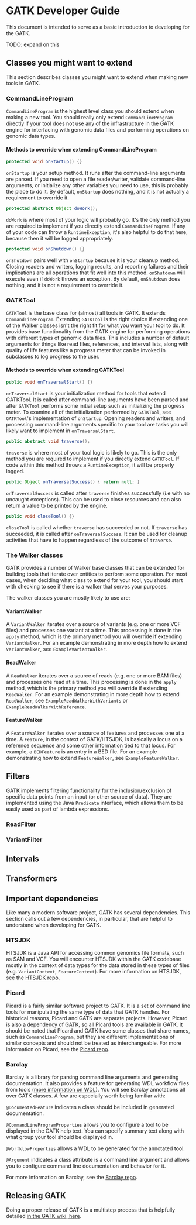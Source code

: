 # GATK Developer Guide
This document is intended to serve as a basic introduction to developing for the GATK.

TODO: expand on this

## Classes you might want to extend
This section describes classes you might want to extend when making new tools in GATK.

### CommandLineProgram
`CommandLineProgram` is the highest level class you should extend when making a new tool.  You should really only extend `CommandLineProgram` directly if your tool does not use any of the infrastructure in the GATK engine for interfacing with genomic data files and performing operations on genomic data types.

#### Methods to override when extending CommandLineProgram
```java
protected void onStartup() {}
```
`onStartup` is your setup method.  It runs after the command-line arguments are parsed.  If you need to open a file reader/writer, validate command-line arguments, or initialize any other variables you need to use, this is probably the place to do it.  By default, `onStartup` does nothing, and it is not actually a requirement to override it.

```java
protected abstract Object doWork();
```
`doWork` is where most of your logic will probably go.  It's the only method you are required to implement if you directly extend `CommandLineProgram`.  If any of your code can throw a `RuntimeException`, it's also helpful to do that here, because then it will be logged appropriately.  

```java
protected void onShutdown() {}
```
`onShutdown` pairs well with `onStartup` because it is your cleanup method.  Closing readers and writers, logging results, and reporting failures and their implications are all operations that fit well into this method.  `onShutdown` will execute even if `doWork` throws an exception.  By default, `onShutdown` does nothing, and it is not a requirement to override it.

### GATKTool
`GATKTool` is the base class for (almost) all tools in GATK.  It extends `CommandLineProgram`.  Extending `GATKTool` is the right choice if extending one of the Walker classes isn't the right fit for what you want your tool to do.  It provides base functionality from the GATK engine for performing operations with different types of genomic data files.  This includes a number of default arguments for things like read files, references, and interval lists, along with quality of life features like a progress meter that can be invoked in subclasses to log progress to the user.

#### Methods to override when extending GATKTool
```java
public void onTraversalStart() {}
```
`onTraversalStart` is your initialization method for tools that extend GATKTool.  It is called after command-line arguments have been parsed and after `GATKTool` performs some initial setup such as initializing the progress meter.  To examine all of the initialization performed by `GATKTool`, see `GATKTool`'s implementation of `onStartup`.
Opening readers and writers, and processing command-line arguments specific to your tool are tasks you will likely want to implement in `onTraversalStart`.

```java
public abstract void traverse();
```
`traverse` is where most of your tool logic is likely to go.  This is the only method you are required to implement if you directly extend `GATKTool`.  If code within this method throws a `RuntimeException`, it will be properly logged.

```java
public Object onTraversalSuccess() { return null; }
```
`onTraversalSuccess` is called after `traverse` finishes successfully (i.e with no uncaught exceptions).  This can be used to close resources and can also return a value to be printed by the engine.

```java
public void closeTool() {}
```
`closeTool` is called whether `traverse` has succeeded or not.  If `traverse` has succeeded, it is called after `onTraversalSuccess`.  It can be used for cleanup activities that have to happen regardless of the outcome of `traverse`.


### The Walker classes
GATK provides a number of Walker base classes that can be extended for building tools that iterate over entities to perform some operation.  For most cases, when deciding what class to extend for your tool, you should start with checking to see if there is a walker that serves your purposes.

The walker classes you are mostly likely to use are:

#### VariantWalker
A `VariantWalker` iterates over a source of variants (e.g. one or more VCF files) and processes one variant at a time.  This processing is done in the `apply` method, which is the primary method you will override if extending `VariantWalker`.  For an example demonstrating in more depth how to extend `VariantWalker`, see `ExampleVariantWalker`.

#### ReadWalker
A `ReadWalker` iterates over a source of reads (e.g. one or more BAM files) and processes one read at a time.  This processing is done in the `apply` method, which is the primary method you will override if extending `ReadWalker`.  For an example demonstrating in more depth how to extend `ReadWalker`, see `ExampleReadWalkerWithVariants` or `ExampleReadWalkerWithReference`.

#### FeatureWalker
A `FeatureWalker` iterates over a source of features and processes one at a time.  A `Feature`, in the context of GATK/HTSJDK, is basically a locus on a reference sequence and some other information tied to that locus.  For example, a `BEDFeature` is an entry in a BED file.  For an example demonstrating how to extend `FeatureWalker`, see `ExampleFeatureWalker`.

## Filters
GATK implements filtering functionality for the inclusion/exclusion of specific data points from an input (or other source of data).  They are implemented using the Java `Predicate` interface, which allows them to be easily used as part of lambda expressions.

### ReadFilter

### VariantFilter

## Intervals



## Transformers

## Important dependencies
Like many a modern software project, GATK has several dependencies.  This section calls out a few dependencies, in particular, that are helpful to understand when developing for GATK.

### HTSJDK
HTSJDK is a Java API for accessing common genomics file formats, such as SAM and VCF.  You will encounter HTSJDK within the GATK codebase mostly in the context of data types for the data stored in these types of files (e.g. `VariantContext`, `FeatureContext`).  For more information on HTSJDK, see the [HTSJDK repo](https://github.com/samtools/htsjdk).

### Picard
Picard is a fairly similar software project to GATK.  It is a set of command line tools for manipulating the same type of data that GATK handles.  For historical reasons, Picard and GATK are separate projects.  However, Picard is also a dependency of GATK, so all Picard tools are available in GATK.  It should be noted that Picard and GATK have some classes that share names, such as `CommandLineProgram`, but they are different implementations of similar concepts and should not be treated as interchangeable.  For more information on Picard, see the [Picard repo](https://github.com/broadinstitute/picard).

### Barclay
Barclay is a library for parsing command line arguments and generating documentation.  It also provides a feature for generating WDL workflow files from tools ([more information on WDL](https://openwdl.org/)).  You will see Barclay annotations all over GATK classes.  A few are especially worth being familiar with:

`@DocumentedFeature` indicates a class should be included in generated documentation.

`@CommandLineProgramProperties` allows you to configure a tool to be displayed in the GATK help text.  You can specify summary text along with what group your tool should be displayed in.

`@WorfklowProperties` allows a WDL to be generated for the annotated tool.

`@Argument` indicates a class attribute is a command line argument and allows you to configure command line documentation and behavior for it.

For more information on Barclay, see the [Barclay repo](https://github.com/broadinstitute/barclay).

## Releasing GATK
Doing a proper release of GATK is a multistep process that is helpfully detailed [in the GATK wiki, here](https://github.com/broadinstitute/gatk/wiki/How-to-release-GATK4).